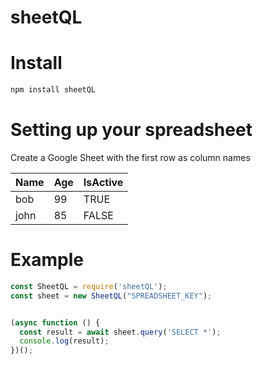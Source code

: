 sheetQL
=======


Install
=======
```bash
npm install sheetQL
```


Setting up your spreadsheet
===========================
Create a Google Sheet with the first row as column names

| Name | Age | IsActive |
| ---- | ---- | ---- |
| bob | 99 | TRUE |
| john | 85 | FALSE |


Example
=======
```javascript
const SheetQL = require('sheetQL');
const sheet = new SheetQL("SPREADSHEET_KEY");


(async function () {
  const result = await sheet.query('SELECT *');
  console.log(result);
})();
```

